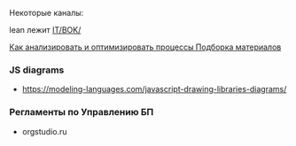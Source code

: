 Некоторые каналы:  

lean лежит [IT/BOK/](https://github.com/bpmbpm/doc/blob/main/IT/BOK/README.md#lean)

[Как анализировать и оптимизировать процессы Подборка материалов](https://docs.google.com/spreadsheets/d/1UABT2FwFTuTYARBdeWTbFyj8H7yiX8Y3NG1gvE_aiX0/edit?gid=0#gid=0)

### JS diagrams
- https://modeling-languages.com/javascript-drawing-libraries-diagrams/

### Регламенты по Управлению БП
- orgstudio.ru 
